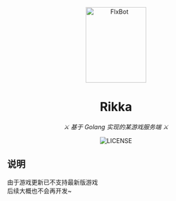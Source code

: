 <div align="center">
 <img src="https://files.catbox.moe/qa094z.png" width="140" height="175" alt="FlxBot">
</div>

<div align="center">

# Rikka

 _⚔️ 基于 Golang 实现的某游戏服务端 ⚔️_
 
 ![LICENSE](https://img.shields.io/badge/LICENSE-GPLv3.0-orange?style=flat-square)

</div>

## 说明
由于游戏更新已不支持最新版游戏  
后续大概也不会再开发~
